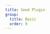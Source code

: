 ```yaml
---
title: Seed Plugin
group:
  title: Basic
  order: 9
---
```


<embed-project src="@dumlj/seed-webpack-plugin"></embed-project>
